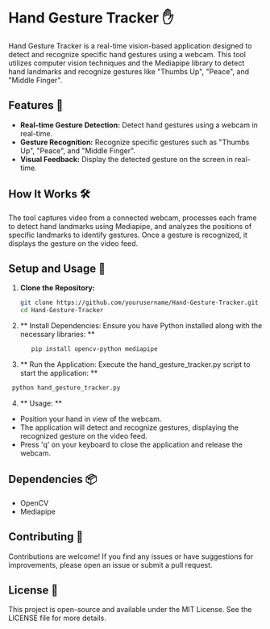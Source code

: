 # Hand Gesture Tracker ✋

Hand Gesture Tracker is a real-time vision-based application designed to detect and recognize specific hand gestures using a webcam. This tool utilizes computer vision techniques and the Mediapipe library to detect hand landmarks and recognize gestures like "Thumbs Up", "Peace", and "Middle Finger".

## Features 🔧

- **Real-time Gesture Detection:** Detect hand gestures using a webcam in real-time.
- **Gesture Recognition:** Recognize specific gestures such as "Thumbs Up", "Peace", and "Middle Finger".
- **Visual Feedback:** Display the detected gesture on the screen in real-time.

## How It Works 🛠️

The tool captures video from a connected webcam, processes each frame to detect hand landmarks using Mediapipe, and analyzes the positions of specific landmarks to identify gestures. Once a gesture is recognized, it displays the gesture on the video feed.

## Setup and Usage 🚀

1. **Clone the Repository:**
   ```bash
   git clone https://github.com/yourusername/Hand-Gesture-Tracker.git
   cd Hand-Gesture-Tracker
   ```
2. ** Install Dependencies: Ensure you have Python installed along with the necessary libraries: **
   ```bash
      pip install opencv-python mediapipe
   ```
3. ** Run the Application: Execute the hand_gesture_tracker.py script to start the application: **
  ```bash
   python hand_gesture_tracker.py
   ```
4. ** Usage: **
- Position your hand in view of the webcam.
- The application will detect and recognize gestures, displaying the recognized gesture on the video feed.
- Press 'q' on your keyboard to close the application and release the webcam.

## Dependencies 📦
- OpenCV
- Mediapipe

## Contributing 🤝
Contributions are welcome! If you find any issues or have suggestions for improvements, please open an issue or submit a pull request.

## License 📄
This project is open-source and available under the MIT License. See the LICENSE file for more details.
